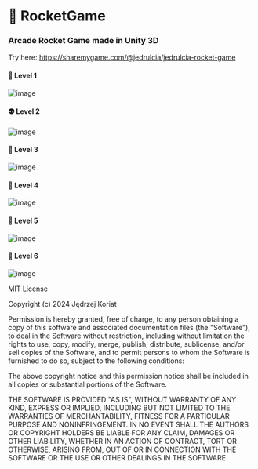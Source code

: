 # 🚀 RocketGame 

### Arcade Rocket Game made in Unity 3D

Try here: https://sharemygame.com/@jedrulcia/jedrulcia-rocket-game

#### 🍒 Level 1 
![image](https://github.com/user-attachments/assets/1e11e2ba-42d3-43b9-ba3e-b9d7ba0a118c)

#### 👽 Level 2
![image](https://github.com/user-attachments/assets/47dc708e-56a5-43d0-8d2f-0665676e1c1f)

#### 🍇 Level 3
![image](https://github.com/user-attachments/assets/121324ad-af28-4723-b17d-e1b176f573ab)

#### 🌊 Level 4
![image](https://github.com/user-attachments/assets/07ef233b-fc5a-4347-915d-e49e853bb875)

#### 🍊 Level 5
![image](https://github.com/user-attachments/assets/bd3fc893-8abc-47c6-9b68-3b0620b32cb4)

#### 👻 Level 6
![image](https://github.com/user-attachments/assets/368a8197-ff83-47d2-b30f-74b91adeaa64)



MIT License

Copyright (c) 2024 Jędrzej Koriat

Permission is hereby granted, free of charge, to any person obtaining a copy of this software and associated documentation files (the "Software"), to deal in the Software without restriction, including without limitation the rights to use, copy, modify, merge, publish, distribute, sublicense, and/or sell copies of the Software, and to permit persons to whom the Software is furnished to do so, subject to the following conditions:

The above copyright notice and this permission notice shall be included in all copies or substantial portions of the Software.

THE SOFTWARE IS PROVIDED "AS IS", WITHOUT WARRANTY OF ANY KIND, EXPRESS OR IMPLIED, INCLUDING BUT NOT LIMITED TO THE WARRANTIES OF MERCHANTABILITY, FITNESS FOR A PARTICULAR PURPOSE AND NONINFRINGEMENT. IN NO EVENT SHALL THE AUTHORS OR COPYRIGHT HOLDERS BE LIABLE FOR ANY CLAIM, DAMAGES OR OTHER LIABILITY, WHETHER IN AN ACTION OF CONTRACT, TORT OR OTHERWISE, ARISING FROM, OUT OF OR IN CONNECTION WITH THE SOFTWARE OR THE USE OR OTHER DEALINGS IN THE SOFTWARE.
